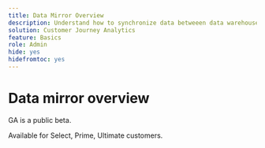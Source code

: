 ```yaml
---
title: Data Mirror Overview
description: Understand how to synchronize data betweeen data warehouse native solutions and Customer Journey Analytics
solution: Customer Journey Analytics
feature: Basics
role: Admin
hide: yes
hidefromtoc: yes
---
```

# Data mirror overview

GA is a public beta.

Available for Select, Prime, Ultimate customers.

